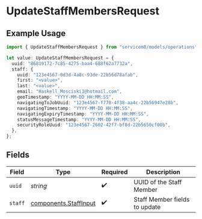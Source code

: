 # UpdateStaffMembersRequest

## Example Usage

```typescript
import { UpdateStaffMembersRequest } from "servicem8/models/operations";

let value: UpdateStaffMembersRequest = {
  uuid: "86819172-7c85-4275-baa4-688f62a7732a",
  staff: {
    uuid: "123e4567-0d3d-4a8c-93de-22b56d78afab",
    first: "<value>",
    last: "<value>",
    email: "Haskell_Mosciski1@hotmail.com",
    geoTimestamp: "YYYY-MM-DD HH:MM:SS",
    navigatingToJobUuid: "123e4567-f778-4f38-aa4c-22b56947e28b",
    navigatingTimestamp: "YYYY-MM-DD HH:MM:SS",
    navigatingExpiryTimestamp: "YYYY-MM-DD HH:MM:SS",
    statusMessageTimestamp: "YYYY-MM-DD HH:MM:SS",
    securityRoleUuid: "123e4567-2602-42f7-bf8d-22b5650cf00b",
  },
};
```

## Fields

| Field                                                          | Type                                                           | Required                                                       | Description                                                    |
| -------------------------------------------------------------- | -------------------------------------------------------------- | -------------------------------------------------------------- | -------------------------------------------------------------- |
| `uuid`                                                         | *string*                                                       | :heavy_check_mark:                                             | UUID of the Staff Member                                       |
| `staff`                                                        | [components.StaffInput](../../models/components/staffinput.md) | :heavy_check_mark:                                             | Staff Member fields to update                                  |